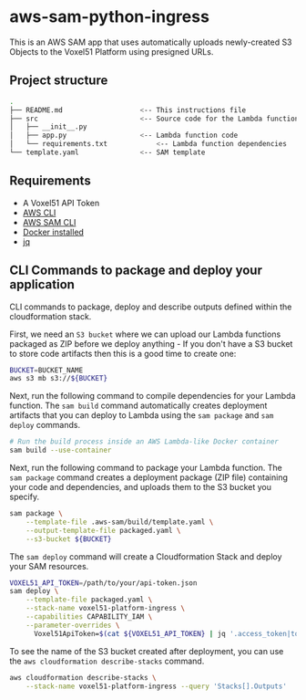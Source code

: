 # aws-sam-python-ingress
This is an AWS SAM app that uses automatically uploads newly-created S3 Objects
to the Voxel51 Platform using presigned URLs.

## Project structure
```bash
.
├── README.md                   <-- This instructions file
├── src                         <-- Source code for the Lambda function
│   ├── __init__.py
│   ├── app.py                  <-- Lambda function code
│   └── requirements.txt            <-- Lambda function dependencies
└── template.yaml               <-- SAM template
```


## Requirements
* A Voxel51 API Token
* [AWS CLI](https://aws.amazon.com/cli/)
* [AWS SAM CLI](https://docs.aws.amazon.com/serverless-application-model/latest/developerguide/serverless-sam-cli-install.html)
* [Docker installed](https://www.docker.com/community-edition)
* [jq](https://stedolan.github.io/jq/)


## CLI Commands to package and deploy your application
CLI commands to package, deploy and describe outputs defined within the cloudformation stack.

First, we need an `S3 bucket` where we can upload our Lambda functions packaged as ZIP before we deploy anything - If you don't have a S3 bucket to store code artifacts then this is a good time to create one:

```bash
BUCKET=BUCKET_NAME
aws s3 mb s3://${BUCKET}
```

Next, run the following command to compile dependencies for your Lambda function. The `sam build` command automatically creates deployment artifacts that you can deploy to Lambda using the `sam package` and `sam deploy` commands.

```bash
# Run the build process inside an AWS Lambda-like Docker container
sam build --use-container
```

Next, run the following command to package your Lambda function. The `sam package` command creates a deployment package (ZIP file) containing your code and dependencies, and uploads them to the S3 bucket you specify. 

```bash
sam package \
    --template-file .aws-sam/build/template.yaml \
    --output-template-file packaged.yaml \
    --s3-bucket ${BUCKET}
```

The `sam deploy` command will create a Cloudformation Stack and deploy your SAM resources.
```bash
VOXEL51_API_TOKEN=/path/to/your/api-token.json
sam deploy \
    --template-file packaged.yaml \
    --stack-name voxel51-platform-ingress \
    --capabilities CAPABILITY_IAM \
    --parameter-overrides \
      Voxel51ApiToken=$(cat ${VOXEL51_API_TOKEN} | jq '.access_token|tostring')
```

To see the name of the S3 bucket created after deployment, you can use the `aws cloudformation describe-stacks` command.
```bash
aws cloudformation describe-stacks \
    --stack-name voxel51-platform-ingress --query 'Stacks[].Outputs'
```
